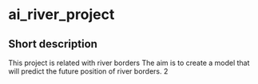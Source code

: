 # ai_river_project

## Short description
This project is related with river borders
The aim is to create a model that will predict the future position of river borders.
2
 
